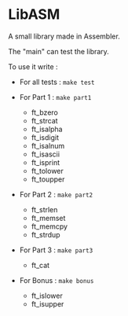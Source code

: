 # LibASM

A small library made in Assembler.

The "main" can test the library.

To use it write :

- For all tests : `make test`

- For Part 1 : `make part1`<br />
	* ft_bzero<br />
	* ft_strcat<br />
	* ft_isalpha<br />
	* ft_isdigit<br />
	* ft_isalnum<br />
	* ft_isascii<br />
	* ft_isprint<br />
	* ft_tolower<br />
	* ft_toupper

- For Part 2 : `make part2`<br />
	* ft_strlen<br />
	* ft_memset<br />
	* ft_memcpy<br />
	* ft_strdup

- For Part 3 : `make part3`<br />
	* ft_cat
	

- For Bonus : `make bonus`
	* ft_islower<br />
	* ft_isupper